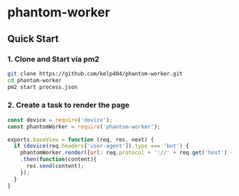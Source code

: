 # phantom-worker


## Quick Start
### 1. Clone and Start via pm2
```bash
git clone https://github.com/kelp404/phantom-worker.git
cd phantom-worker
pm2 start process.json
```

### 2. Create a task to render the page
```js
const device = require('device');
const phantomWorker = require('phantom-worker');

exports.baseView = function (req, res, next) {
  if (device(req.headers['user-agent']).type === 'bot') {
    phantomWorker.render({url: req.protocol + '://' + req.get('host') + req.originalUrl})
    .then(function(content){
      res.send(content);
    });
  }
}
```

